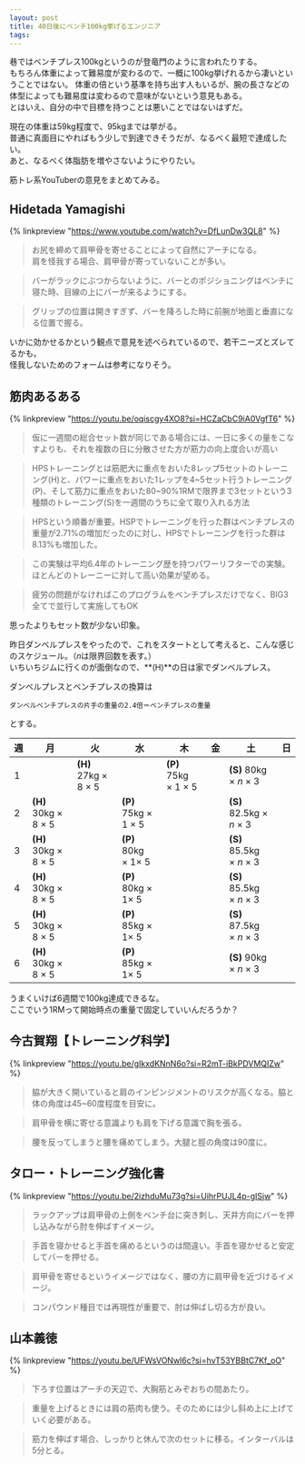 ```yaml
---
layout: post
title: 40日後にベンチ100kg挙げるエンジニア
tags:
---
```


巷ではベンチプレス100kgというのが登竜門のように言われたりする。  
もちろん体重によって難易度が変わるので、一概に100kg挙げれるから凄いということではない。
体重の倍という基準を持ち出す人もいるが、腕の長さなどの体型によっても難易度は変わるので意味がないという意見もある。  
とはいえ、自分の中で目標を持つことは悪いことではないはずだ。

現在の体重は59kg程度で、95kgまでは挙がる。  
普通に真面目にやればもう少しで到達できそうだが、なるべく最短で達成したい。  
あと、なるべく体脂肪を増やさないようにやりたい。

筋トレ系YouTuberの意見をまとめてみる。

## Hidetada Yamagishi

{% linkpreview "https://www.youtube.com/watch?v=DfLunDw3QL8" %}

> お尻を締めて肩甲骨を寄せることによって自然にアーチになる。  
> 肩を怪我する場合、肩甲骨が寄っていないことが多い。

> バーがラックにぶつからないように、バーとのポジショニングはベンチに寝た時、目線の上にバーが来るようにする。

> グリップの位置は開きすぎず、バーを降ろした時に前腕が地面と垂直になる位置で握る。

いかに効かせるかという観点で意見を述べられているので、若干ニーズとズレてるかも。  
怪我しないためのフォームは参考になりそう。

## 筋肉あるある

{% linkpreview "https://youtu.be/oqiscgy4XO8?si=HCZaCbC9iA0VgfT6" %}

> 仮に一週間の総合セット数が同じである場合には、一日に多くの量をこなすよりも、それを複数の日に分散させた方が筋力の向上度合いが高い

> HPSトレーニングとは筋肥大に重点をおいた8レップ5セットのトレーニング(H)と、パワーに重点をおいた1レップを4\~5セット行うトレーニング(P)、そして筋力に重点をおいた80\~90%1RMで限界まで3セットという3種類のトレーニング(S)を一週間のうちに全て取り入れる方法

> HPSという順番が重要。HSPでトレーニングを行った群はベンチプレスの重量が2.71%の増加だったのに対し、HPSでトレーニングを行った群は8.13%も増加した。

> この実験は平均6.4年のトレーニング歴を持つパワーリフターでの実験。ほとんどのトレーニーに対して高い効果が望める。

> 疲労の問題がなければこのプログラムをベンチプレスだけでなく、BIG3全てで並行して実施してもOK

思ったよりもセット数が少ない印象。

昨日ダンベルプレスをやったので、これをスタートとして考えると、こんな感じのスケジュール。（*n*は限界回数を表す。）  
いちいちジムに行くのが面倒なので、**(H)**の日は家でダンベルプレス。

ダンベルプレスとベンチプレスの換算は

```
ダンベルベンチプレスの片手の重量の2.4倍＝ベンチプレスの重量
```

とする。

| 週   | 月                               | 火                               | 水                               | 木                               | 金   | 土                                   | 日   |
| ---- | -------------------------------- | -------------------------------- | -------------------------------- | -------------------------------- | ---- | ------------------------------------ | ---- |
| 1    |                                  | **(H)** 27kg &times; 8 &times; 5 |                                  | **(P)** 75kg &times; 1 &times; 5 |      | **(S)** 80kg &times; *n* &times; 3   |      |
| 2    | **(H)** 30kg &times; 8 &times; 5 |                                  | **(P)** 75kg &times; 1 &times; 5 |                                  |      | **(S)** 82.5kg &times; *n* &times; 3 |      |
| 3    | **(H)** 30kg &times; 8 &times; 5 |                                  | **(P)** 80kg &times; 1&times; 5  |                                  |      | **(S)** 85.5kg &times; *n* &times; 3 |      |
| 4    | **(H)** 30kg &times; 8 &times; 5 |                                  | **(P)** 80kg &times; 1&times; 5  |                                  |      | **(S)** 85.5kg &times; *n* &times; 3 |      |
| 5    | **(H)** 30kg &times; 8 &times; 5 |                                  | **(P)** 85kg &times; 1&times; 5  |                                  |      | **(S)** 87.5kg &times; *n* &times; 3 |      |
| 6    | **(H)** 30kg &times; 8 &times; 5 |                                  | **(P)** 85kg &times; 1&times; 5  |                                  |      | **(S)** 90kg &times; *n* &times; 3   |      |

うまくいけば6週間で100kg達成できるな。  
ここでいう1RMって開始時点の重量で固定していいんだろうか？

## 今古賀翔【トレーニング科学】

{% linkpreview "https://youtu.be/gIkxdKNnN6o?si=R2mT-iBkPDVMQIZw" %}

> 脇が大きく開いていると肩のインピンジメントのリスクが高くなる。脇と体の角度は45\~60度程度を目安に。

> 肩甲骨を横に寄せる意識よりも肩を下げる意識で胸を張る。

> 腰を反ってしまうと腰を痛めてしまう。大腿と脛の角度は90度に。

## タロー・トレーニング強化書

{% linkpreview "https://youtu.be/2izhduMu73g?si=UihrPUJL4p-gISjw" %}

> ラックアップは肩甲骨の上側をベンチ台に突き刺し、天井方向にバーを押し込みながら肘を伸ばすイメージ。

> 手首を寝かせると手首を痛めるというのは間違い。手首を寝かせると安定してバーを押せる。

> 肩甲骨を寄せるというイメージではなく、腰の方に肩甲骨を近づけるイメージ。

> コンパウンド種目では再現性が重要で、肘は伸ばし切る方が良い。

## 山本義徳

{% linkpreview "https://youtu.be/UFWsVONwl6c?si=hvT53YBBtC7Kf_oO" %}

> 下ろす位置はアーチの天辺で、大胸筋とみぞおちの間あたり。

> 重量を上げるときには肩の筋肉も使う。そのためには少し斜め上に上げていく必要がある。

> 筋力を伸ばす場合、しっかりと休んで次のセットに移る。インターバルは5分とる。

